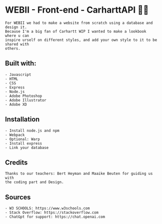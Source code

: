 # WEBII - Front-end - CarharttAPI 👨‍💻

```
For WEBII we had to make a website from scratch using a database and design it.
Because I'm a big fan of Carhartt WIP I wanted to make a lookbook where u can 
inspire urself on different styles, and add your own style to it to be shared with 
others.
```

## Built with:
```
- Javascript
- HTML
- CSS
- Express
- Node.js
- Adobe Photoshop
- Adobe Illustrator
- Adobe XD
```

## Installation

```
- Install node.js and npm
- Webpack
- Optional: Warp
- Install express
- Link your database
```

## Credits

```
Thanks to our teachers: Bert Heyman and Maaike Beuten for guiding us with 
the coding part and Design.
```

## Sources
```
- W3 SCHOOLS: https://www.w3schools.com
- Stack Overflow: https://stackoverflow.com
- ChatGpt for support: https://chat.openai.com
```
